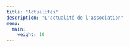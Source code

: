 ```yaml
---
title: "Actualités"
description: "L'actualité de l'association"
menu:
  main:
    weight: 10
---
```


